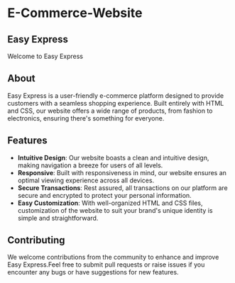 # E-Commerce-Website

<h2>Easy Express</h2>

Welcome to Easy Express 

## About
Easy Express is a user-friendly e-commerce platform designed to provide customers with a seamless shopping experience. Built entirely with HTML and CSS, our website offers a wide range of products, from fashion to electronics, ensuring there's something for everyone.

## Features

- **Intuitive Design**: Our website boasts a clean and intuitive design, making navigation a breeze for users of all levels.
- **Responsive**: Built with responsiveness in mind, our website ensures an optimal viewing experience across all devices.
- **Secure Transactions**: Rest assured, all transactions on our platform are secure and encrypted to protect your personal information.
- **Easy Customization**: With well-organized HTML and CSS files, customization of the website to suit your brand's unique identity is simple and straightforward.


## Contributing
We welcome contributions from the community to enhance and improve Easy Express.Feel free to submit pull requests or raise issues if you encounter any bugs or have suggestions for new features.
